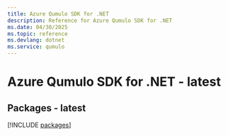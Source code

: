 ```yaml
---
title: Azure Qumulo SDK for .NET
description: Reference for Azure Qumulo SDK for .NET
ms.date: 04/30/2025
ms.topic: reference
ms.devlang: dotnet
ms.service: qumulo
---
```

# Azure Qumulo SDK for .NET - latest
## Packages - latest
[!INCLUDE [packages](qumulo-index.md)]